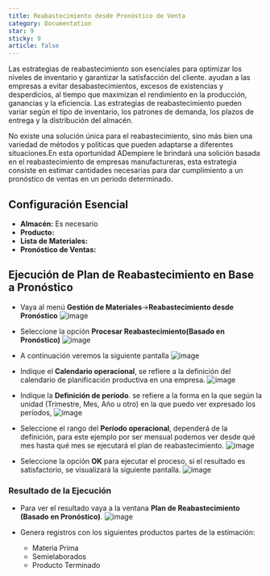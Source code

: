 ```yaml
---
title: Reabastecimiento desde Pronóstico de Venta
category: Documentation
star: 9
sticky: 9
article: false
---
```


Las estrategias de reabastecimiento son esenciales para optimizar los niveles de inventario y garantizar la satisfacción del cliente. ayudan a las empresas a evitar desabastecimientos, excesos de existencias y desperdicios, al tiempo que maximizan el rendimiento en la producción, ganancias y la eficiencia. Las estrategias de reabastecimiento pueden variar según el tipo de inventario, los patrones de demanda, los plazos de entrega y la distribución del almacén. 

No existe una solución única para el reabastecimiento, sino más bien una variedad de métodos y políticas que pueden adaptarse a diferentes situaciones.En esta oportunidad ADempiere le brindará una solición basada en el reabastecimiento de empresas manufactureras, esta estrategia consiste en estimar cantidades necesarias para dar cumplimiento a un pronóstico de ventas en un periodo determinado.

## Configuración Esencial

- **Almacén:** Es necesario
- **Producto:**
- **Lista de Materiales:**
- **Pronóstico de Ventas:**

  
## Ejecución de Plan de Reabastecimiento en Base a Pronóstico

- Vaya al menú **Gestión de Materiales**->**Reabastecimiento desde Pronóstico**
![image](https://github.com/erpcya/docs/assets/9578152/8c1d321a-5c03-44e2-9360-6ea3e8ffa493)

- Seleccione la opción **Procesar Reabastecimiento(Basado en Pronóstico)**
![image](https://github.com/erpcya/docs/assets/9578152/8fcd0068-2107-4972-8c60-fc6c1c1257d4)

- A continuación veremos la siguiente pantalla
![image](https://github.com/erpcya/docs/assets/9578152/22b21d38-41be-4e03-8f87-c737fe4fe385)

- Indique el **Calendario operacional**, se refiere a la definición del calendario de planificación productiva en una empresa.
![image](https://github.com/erpcya/docs/assets/9578152/f09a52f9-bf73-46f2-8910-7a723fc36192)

- Indique la **Definición de período**. se refiere a la forma en la que según la unidad (Trimestre, Mes, Año u otro) en la que puedo ver expresado los períodos,
![image](https://github.com/erpcya/docs/assets/9578152/455ce076-d9aa-465a-a407-c630346af083)

- Seleccione el rango del **Período operacional**, dependerá de la definición, para este ejemplo por ser mensual podemos ver desde qué mes hasta qué mes se ejecutará el plan de reabastecimiento.
![image](https://github.com/erpcya/docs/assets/9578152/73034f78-a47e-4e0d-b667-f2e2278e0b29)

- Seleccione la opción **OK** para ejecutar el proceso, si el resultado es satisfactorio, se visualizará la siguiente pantalla.
![image](https://github.com/erpcya/docs/assets/9578152/46ffe594-0c35-46ec-b241-aeaf2acd8c1f)

### Resultado de la Ejecución

- Para ver el resultado vaya a la ventana **Plan de Reabastecimiento (Basado en Pronóstico)**.
![image](https://github.com/erpcya/docs/assets/9578152/d928a10a-0410-4f4f-bc17-38d29a56a4a6)

- Genera registros con los siguientes productos partes de la estimación:
  - Materia Prima
  - Semielaborados
  - Producto Terminado

## 
